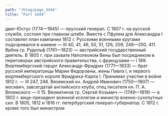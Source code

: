 ```yaml
---
path: "/blog/page_3444"
title: "Part 3444"
---
```


двиг-Юстус (1774—1845) — прусский генерал. С 1807 г. на русской службе, состоял при главном штабе. Вместе с Пфулем для Александра I составлял план кампании 1812 г. Русскими военными кругами подозревался в измене — III 40, 41, 46, 50, 51, 126, 209, 248—250, 411.
Врбна гр. Рудольф (1761—1823) — австрийский государственный деятель. В 1805 г. при захвате Наполеоном Вены был посредником в переговорах австрийского правительства, с французами — I 189.
Вюртембергский герцог Александр-Фридрих (1771—1833) — брат русской императрицы Марии Федоровны, жены Павла I, и первого вюртембергского короля Фридриха-Карла I. Принимал участие в войне 1812 г. — III 247, 248.
Вяземский кн. Андрей Иванович (1750—1807) — москвич, завсегдатай английского клуба, отец писателя кн. П. А. Вяземского — II 15.
Вязмитинов гр. Сергей Козьмич — (1749—1819) — в 1802 г. вице-президент военной коллегии и министр военно-сухопутных сил. В 1805, 1812 и 1816 гг. петербургский генерал-губернатор. С 1812 г. кроме того был министром

